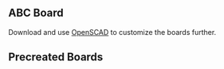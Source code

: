 ## ABC Board

Download and use [OpenSCAD](https://openscad.org/) to customize the boards further.

## Precreated Boards
